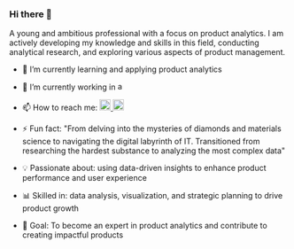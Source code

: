 ### Hi there 👋

A young and ambitious professional with a focus on product analytics. I am actively developing my knowledge and skills in this field, conducting analytical research, and exploring various aspects of product management.

- 🌱 I’m currently learning and applying product analytics
- 🔭 I’m currently working in </a>  <a href="https://abflow.uz/" target="_blank" rel="noreferrer"> <img src="https://abflow.uz/wp-content/uploads/2023/06/logo.svg" alt="abflow" height="15"/> </a>
- 📫 How to reach me:  <a href="https://t.me/ekataeva" target="_blank" rel="noreferrer"> <img src="https://www.vectorlogo.zone/logos/telegram/telegram-icon.svg" alt="telegram" width="20" height="20"/> </a> <a href="https://www.linkedin.com/in/ekataeva/" target="_blank" rel="noreferrer"> <img src="https://www.vectorlogo.zone/logos/linkedin/linkedin-icon.svg" alt="linkedin" width="20" height="20"/> </a>
- ⚡ Fun fact: "From delving into the mysteries of diamonds and materials science to navigating the digital labyrinth of IT. Transitioned from researching the hardest substance to analyzing the most complex data"

- 💡 Passionate about: using data-driven insights to enhance product performance and user experience
- 📊 Skilled in: data analysis, visualization, and strategic planning to drive product growth
- 🌟 Goal: To become an expert in product analytics and contribute to creating impactful products

